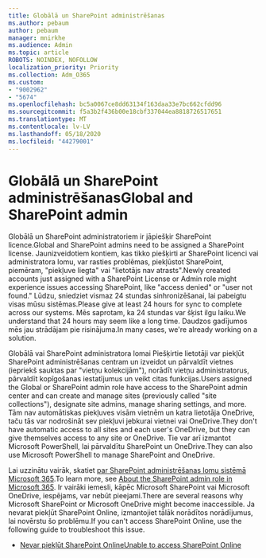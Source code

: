 ```yaml
---
title: Globālā un SharePoint administrēšanas
ms.author: pebaum
author: pebaum
manager: mnirkhe
ms.audience: Admin
ms.topic: article
ROBOTS: NOINDEX, NOFOLLOW
localization_priority: Priority
ms.collection: Adm_O365
ms.custom:
- "9002962"
- "5674"
ms.openlocfilehash: bc5a0067ce8dd63134f163daa33e7bc662cfdd96
ms.sourcegitcommit: f5a3b2f436b00e18cbf337044ea8818726517651
ms.translationtype: MT
ms.contentlocale: lv-LV
ms.lasthandoff: 05/18/2020
ms.locfileid: "44279001"
---
```

# <a name="global-and-sharepoint-admin"></a><span data-ttu-id="5dc68-102">Globālā un SharePoint administrēšanas</span><span class="sxs-lookup"><span data-stu-id="5dc68-102">Global and SharePoint admin</span></span>

<span data-ttu-id="5dc68-103">Globālā un SharePoint administratoriem ir jāpiešķir SharePoint licence.</span><span class="sxs-lookup"><span data-stu-id="5dc68-103">Global and SharePoint admins need to be assigned a SharePoint license.</span></span> <span data-ttu-id="5dc68-104">Jaunizveidotiem kontiem, kas tikko piešķirti ar SharePoint licenci vai administratora lomu, var rasties problēmas, piekļūstot SharePoint, piemēram, "piekļuve liegta" vai "lietotājs nav atrasts".</span><span class="sxs-lookup"><span data-stu-id="5dc68-104">Newly created accounts just assigned with a SharePoint License or Admin role might experience issues accessing SharePoint, like "access denied" or "user not found."</span></span> <span data-ttu-id="5dc68-105">Lūdzu, sniedziet vismaz 24 stundas sinhronizēšanai, lai pabeigtu visas mūsu sistēmas.</span><span class="sxs-lookup"><span data-stu-id="5dc68-105">Please give at least 24 hours for sync to complete across our systems.</span></span> <span data-ttu-id="5dc68-106">Mēs saprotam, ka 24 stundas var šķist ilgu laiku.</span><span class="sxs-lookup"><span data-stu-id="5dc68-106">We understand that 24 hours may seem like a long time.</span></span> <span data-ttu-id="5dc68-107">Daudzos gadījumos mēs jau strādājam pie risinājuma.</span><span class="sxs-lookup"><span data-stu-id="5dc68-107">In many cases, we're already working on a solution.</span></span>

<span data-ttu-id="5dc68-108">Globālā vai SharePoint administratora lomai Piešķirtie lietotāji var piekļūt SharePoint administrēšanas centram un izveidot un pārvaldīt vietnes (iepriekš sauktas par "vietņu kolekcijām"), norādīt vietņu administratorus, pārvaldīt kopīgošanas iestatījumus un veikt citas funkcijas.</span><span class="sxs-lookup"><span data-stu-id="5dc68-108">Users assigned the Global or SharePoint admin role have access to the SharePoint admin center and can create and manage sites (previously called "site collections"), designate site admins, manage sharing settings, and more.</span></span> <span data-ttu-id="5dc68-109">Tām nav automātiskas piekļuves visām vietnēm un katra lietotāja OneDrive, taču tās var nodrošināt sev piekļuvi jebkurai vietnei vai OneDrive.</span><span class="sxs-lookup"><span data-stu-id="5dc68-109">They don't have automatic access to all sites and each user's OneDrive, but they can give themselves access to any site or OneDrive.</span></span> <span data-ttu-id="5dc68-110">Tie var arī izmantot Microsoft PowerShell, lai pārvaldītu SharePoint un OneDrive.</span><span class="sxs-lookup"><span data-stu-id="5dc68-110">They can also use Microsoft PowerShell to manage SharePoint and OneDrive.</span></span>

<span data-ttu-id="5dc68-111">Lai uzzinātu vairāk, skatiet [par SharePoint administrēšanas lomu sistēmā Microsoft 365](https://docs.microsoft.com/sharepoint/sharepoint-admin-role).</span><span class="sxs-lookup"><span data-stu-id="5dc68-111">To learn more, see [About the SharePoint admin role in Microsoft 365](https://docs.microsoft.com/sharepoint/sharepoint-admin-role).</span></span>
<span data-ttu-id="5dc68-112">Ir vairāki iemesli, kāpēc Microsoft SharePoint vai Microsoft OneDrive, iespējams, var nebūt pieejami.</span><span class="sxs-lookup"><span data-stu-id="5dc68-112">There are several reasons why Microsoft SharePoint or Microsoft OneDrive might become inaccessible.</span></span> <span data-ttu-id="5dc68-113">Ja nevarat piekļūt SharePoint Online, izmantojiet tālāk norādītos norādījumus, lai novērstu šo problēmu.</span><span class="sxs-lookup"><span data-stu-id="5dc68-113">If you can't access SharePoint Online, use the following guide to troubleshoot this issue.</span></span>

- [<span data-ttu-id="5dc68-114">Nevar piekļūt SharePoint Online</span><span class="sxs-lookup"><span data-stu-id="5dc68-114">Unable to access SharePoint Online</span></span>](https://docs.microsoft.com/sharepoint/troubleshoot/sharing-and-permissions/sharepoint-online-inaccessible)


